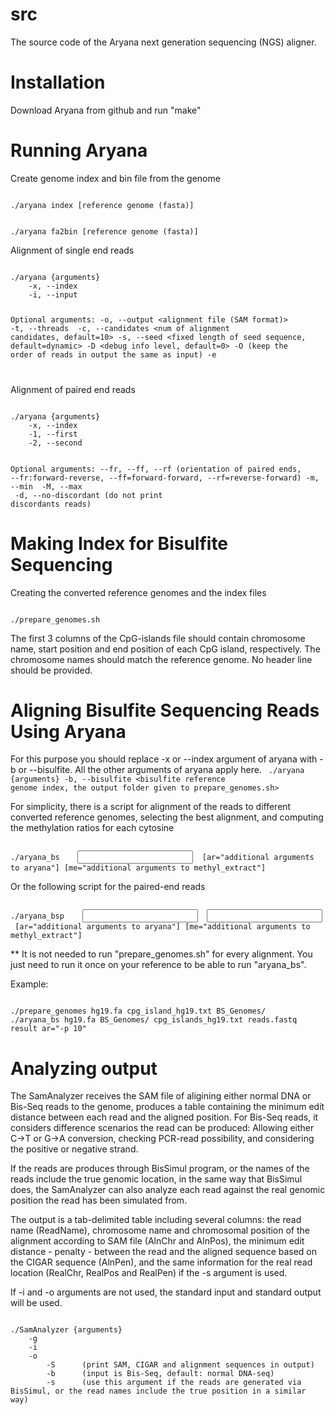 src
===

The source code of the Aryana next generation sequencing (NGS) aligner.

Installation
============

Download Aryana from github and run "make"

Running Aryana
==============

Create genome index and bin file from the genome

<code>
./aryana index [reference genome (fasta)]

./aryana fa2bin [reference genome (fasta)]
</code>

Alignment of single end reads

<code>
./aryana {arguments}
	-x, --index 		<reference genome index>
	-i, --input 		<reads file (fastq format)>

Optional arguments:
	-o, --output		<alignment file (SAM format)>
	-t, --threads 		<threads number> 
	-c, --candidates	<num of alignment candidates, default=10>
	-s, --seed		<fixed length of seed sequence, default=dynamic>
	-D 			<debug info level, default=0>
	-O			(keep the order of reads in output the same as input)
    -e          <number of exact matches to select>

</code>

Alignment of paired end reads

<code>
./aryana {arguments}
	-x, --index 		<reference genome index>
	-1, --first 		<reads file 1 (fastq format)>
	-2, --second 		<reads file 2 (fastq format)>

Optional arguments:
	--fr, --ff, --rf	(orientation of paired ends, --fr:forward-reverse, --ff=forward-forward, --rf=reverse-forward)
	-m, --min 		<min distance between pair reads>
	-M, --max  		<max distance between pair reads>
	-d, --no-discordant 	(do not print discordants reads)
</code>

Making Index for Bisulfite Sequencing
=====================================


Creating the converted reference genomes and the index files

<code>
./prepare_genomes.sh <reference genome> <position of CpG islands file> <output folder>
</code>

The first 3 columns of the CpG-islands file should contain chromosome name, start position and end position of each CpG island, respectively. 
The chromosome names should match the reference genome. No header line should be provided. 

Aligning Bisulfite Sequencing Reads Using Aryana
================================================

For this purpose you should replace -x or --index argument of aryana with -b or --bisulfite. All the other arguments of aryana apply here.
<code>
./aryana {arguments}
	-b, --bisulfite 	<bisulfite reference genome index, the output folder given to prepare_genomes.sh>
</code>

For simplicity, there is a script for alignment of the reads to different converted reference genomes, selecting the best alignment, and computing the methylation ratios for each cytosine

<code>
./aryana_bs <reference genome> <reference index folder> <CpG islands file> <input fastq file> <output file, without extensions> [ar="additional arguments to aryana"] [me="additional arguments to methyl_extract"]
</code>

Or the following script for the paired-end reads

<code>
./aryana_bsp <reference genome> <reference index folder> <CpG islands file> <input fastq file 1>  <input fastq file 2> <output file, without extensions> [ar="additional arguments to aryana"] [me="additional arguments to methyl_extract"]
</code>

** It is not needed to run "prepare_genomes.sh" for every alignment. You just need to run it once on your reference to be able to run "aryana_bs".

Example:

<code>
./prepare_genomes hg19.fa cpg_island_hg19.txt BS_Genomes/
./aryana_bs hg19.fa BS_Genomes/ cpg_islands_hg19.txt reads.fastq result ar="-p 10"
</code>

Analyzing output
================

The SamAnalyzer receives the SAM file of aligining either normal DNA or Bis-Seq reads to the genome, produces a table containing the minimum edit distance between each read
and the aligned position. For Bis-Seq reads, it considers difference scenarios the read can be produced: Allowing either C->T or G->A conversion, checking PCR-read possibility, 
and considering the positive or negative strand.

If the reads are produces through BisSimul program, or the names of the reads include the true genomic location, in the same way that BisSimul does, the SamAnalyzer can also analyze 
each read against the real genomic position the read has been simulated from.

The output is a tab-delimited table including several columns: the read name (ReadName), chromosome name and chromosomal position of the alignment according to SAM file (AlnChr and  AlnPos), the minimum edit distance - penalty - between the read and the aligned sequence based on the CIGAR sequence (AlnPen), and the same information for the real read location (RealChr, RealPos and RealPen) if the -s argument is used.

If -i and -o arguments are not used, the standard input and standard output will be used.

<code>
./SamAnalyzer {arguments}
 	-g 		<reference genome, mandatory> 
	-i 		<alignment SAM file> 
	-o 		<output tabular file>  
    	-S 		(print SAM, CIGAR and alignment sequences in output)
    	-b 		(input is Bis-Seq, default: normal DNA-seq) 
    	-s 		(use this argument if the reads are generated via BisSimul, or the read names include the true position in a similar way)
</code>

